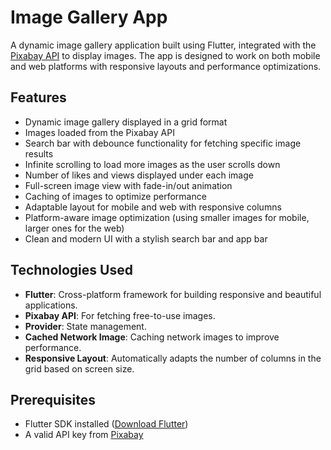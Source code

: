 # Image Gallery App

A dynamic image gallery application built using Flutter, integrated with the [Pixabay API](https://pixabay.com/api/docs/) to display images. The app is designed to work on both mobile and web platforms with responsive layouts and performance optimizations.

## Features

- Dynamic image gallery displayed in a grid format
- Images loaded from the Pixabay API
- Search bar with debounce functionality for fetching specific image results
- Infinite scrolling to load more images as the user scrolls down
- Number of likes and views displayed under each image
- Full-screen image view with fade-in/out animation
- Caching of images to optimize performance
- Adaptable layout for mobile and web with responsive columns
- Platform-aware image optimization (using smaller images for mobile, larger ones for the web)
- Clean and modern UI with a stylish search bar and app bar

## Technologies Used

- **Flutter**: Cross-platform framework for building responsive and beautiful applications.
- **Pixabay API**: For fetching free-to-use images.
- **Provider**: State management.
- **Cached Network Image**: Caching network images to improve performance.
- **Responsive Layout**: Automatically adapts the number of columns in the grid based on screen size.

## Prerequisites

- Flutter SDK installed ([Download Flutter](https://flutter.dev/docs/get-started/install))
- A valid API key from [Pixabay](https://pixabay.com/api/docs/)


